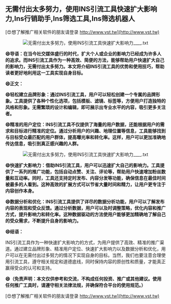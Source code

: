 ## **无需付出太多努力，使用INS引流工具快速扩大影响力,Ins行销助手,Ins筛选工具,Ins筛选机器人**

[😍想了解推广相关软件的朋友请登录 http://www.vst.tw](http://www.vst.tw)

 <center><img src="https://vst.tw/MP4/tuiguang/png/1.png" alt="无需付出太多努力，使用INS引流工具快速扩大影响力____.txt"></center>

**😄导语：在当今社交媒体盛行的时代，扩大个人或企业的影响力已经成为许多人的追求。而INS引流工具作为一种高效、简便的方法，能够帮助用户快速扩大自己的影响力，无需付出太多努力。本文将介绍INS引流工具的优势和使用技巧，帮助读者更好地利用这一工具实现自身目标。**

**😄正文：**

**😄轻松建立品牌形象：通过INS引流工具，用户可以轻松创建一个专属的品牌形象。工具提供了各种个性化选项，包括模板、滤镜、标签等，方便用户打造独特的风格和形象。无需繁琐的设计和编辑，即可展示出专业水平的内容，吸引更多关注者。**

**😄精准的用户定位：INS引流工具不仅提供了海量的用户数据，还能根据用户的需求和目标进行精准的定位。通过分析用户的兴趣、地理位置等信息，工具能够找到与目标受众最匹配的用户群体，提高曝光率和转化率。这样，用户可以更加准确地传达信息，吸引到真正感兴趣的人群。**

 <center><img src="https://vst.tw/MP4/tuiguang/png/5.png" alt="无需付出太多努力，使用INS引流工具快速扩大影响力____.txt"></center>

**😄快速扩大影响力：借助INS引流工具，用户可以迅速扩大自己的影响力。工具提供了一系列的推广功能，包括自动点赞、关注、评论等，帮助用户快速增加粉丝数量和互动率。同时，工具还支持定时发布、内容分发等功能，确保信息在最佳时间被最多的人看到。这种高效的扩展方式可以节省大量时间和精力，让用户更专注于内容创作本身。**

**😄数据分析和优化：INS引流工具提供了详尽的数据分析功能，用户可以了解发布内容的表现和受众反馈。通过分析数据，用户可以及时调整策略，优化内容和推广方式，提升影响力和转化率。这种数据驱动的方法使用户能够更加精确地了解自己的受众需求，不断提升自身的影响力。**

**😄结语：**

INS引流工具作为一种快速扩大影响力的方式，为用户提供了高效、精准的推广渠道。通过建立品牌形象、精准用户定位、快速扩大影响力以及数据分析和优化，用户可以在无需付出过多努力的情况下实现自身的目标。当然，我们也要注意合理使用引流工具，遵守相关规定和道德底线，同时保持内容的原创性和质量，才能真正赢得受众的认可和支持。

**😄（免责声明：本文仅供参考和交流，不构成任何投资、推广或其他建议。使用任何推广工具时，请遵守相关法律法规，并确保符合平台的使用规范。）**

[😍想了解推广相关软件的朋友请登录 http://www.vst.tw](http://www.vst.tw)




